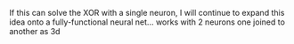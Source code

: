 If this can solve the XOR with a single neuron, I will continue to expand this idea onto a fully-functional neural net...
works with 2 neurons one joined to another as 3d
